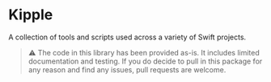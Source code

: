 # Kipple

A collection of tools and scripts used across a variety of Swift projects.

>:warning: The code in this library has been provided as-is. It includes limited documentation and testing. If you do decide to pull in this package for any reason and find any issues, pull requests are welcome.
